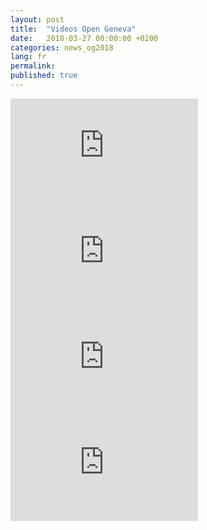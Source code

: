 ```yaml
---
layout: post
title:  "Videos Open Geneva"
date:   2018-03-27 00:00:00 +0200
categories: news_og2018
lang: fr
permalink:
published: true
---
```


<iframe width="300" height="169" src="https://www.youtube.com/embed/kGFslZ8O-XU?rel=0" frameborder="0" allow="autoplay; encrypted-media" allowfullscreen></iframe>

<iframe width="300" height="169" src="https://www.youtube.com/embed/skUuy7sSZec" frameborder="0" gesture="media" allow="encrypted-media" allowfullscreen></iframe>

<iframe width="300" height="169" src="https://www.youtube.com/embed/R5HPI78zs9I?rel=0" frameborder="0" allow="autoplay; encrypted-media" allowfullscreen></iframe>


<iframe width="300" height="169" src="https://www.youtube.com/embed/ypXFIzv7U3I?rel=0" frameborder="0" allow="autoplay; encrypted-media" allowfullscreen></iframe>

